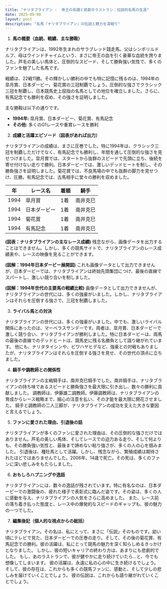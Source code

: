 ```yaml
---
title: "ナリタブライアン -  帝王の系譜と悲劇のラストラン：伝説的名馬の生涯"
date: 2025-09-08
layout: post
description: "名馬『ナリタブライアン』の伝説と魅力を深堀り"
---
```


1. **馬の概要（血統、戦績、主な勝鞍）**

ナリタブライアンは、1992年生まれのサラブレッド競走馬。父はシンボリルドルフ、母はウインドチャイムという、まさに帝王の血を引く豪華な血統を誇りました。芦毛の美しい馬体と、圧倒的なスピード、そして勝負強い気性で、多くのファンを魅了した名馬です。

戦績は、22戦11勝。その輝かしい勝利の中でも特に記憶に残るのは、1994年の皐月賞、日本ダービー、菊花賞の三冠制覇でしょう。圧倒的な強さでクラシック三冠を制覇し、日本競馬史上屈指の名馬としての地位を確立しました。さらに、有馬記念でも勝利を収め、その強さを証明しました。

主な勝鞍は以下の通りです。

* **1994年:** 皐月賞、日本ダービー、菊花賞、有馬記念
* **その他:**  多くのG1レースや重賞レースを勝利


2. **成績と活躍エピソード（図表があれば出力）**

ナリタブライアンの成績は、まさに圧巻でした。特に1994年は、クラシック三冠を制覇しただけでなく、有馬記念でも勝利し、年間を通して圧倒的な強さを見せつけました。皐月賞では、スタートから抜群のスピードで先頭に立ち、後続を寄せ付けない走りで勝利。日本ダービーでは、激しいデッドヒートを制し、その勝負強さを証明しました。菊花賞では、不良馬場の中でも抜群の脚力を見せつけ、圧勝。有馬記念では、古馬相手に堂々の勝利を収めました。


| 年 | レース名 | 着順 | 騎手 |
|---|---|---|---|
| 1994 | 皐月賞 | 1着 | 南井克巳 |
| 1994 | 日本ダービー | 1着 | 南井克巳 |
| 1994 | 菊花賞 | 1着 | 南井克巳 |
| 1994 | 有馬記念 | 1着 | 南井克巳 |


**(図表：ナリタブライアンの主なレース成績)**  残念ながら、画像データを出力することはできません。しかし、多くの競馬サイトで、ナリタブライアンのレース成績表や、レースの映像を見ることができます。


**(図解：1994年日本ダービー展開図)**  これも画像データとして出力できませんが、日本ダービーでは、ナリタブライアンは終始先頭集団につけ、最後の直線でスパートし、激しい競り合いを制しました。


**(図解：1994年世代の主要馬の戦績比較)**  画像データとして出力できませんが、ナリタブライアンの世代には、多くの強豪がいました。しかし、ナリタブライアンはそれらを圧倒する強さで、三冠を制覇しました。


3. **ライバル馬との対決**

ナリタブライアンの世代には、多くの強豪がいました。中でも、激しいライバル関係にあったのは、マーベラスサンデーです。両者は、皐月賞、日本ダービーで激しく競り合い、ナリタブライアンが勝利しました。特に日本ダービーは、両馬の最後の直線でのデッドヒートは、競馬史に残る名勝負として語り継がれています。  他にも、ナリタタイシンや、ビワハヤヒデなど、強豪との対戦もありましたが、ナリタブライアンはそれらを圧倒する強さを見せ、その世代の頂点に立ちました。


4. **騎手や調教師との関係性**

ナリタブライアンの主戦騎手は、南井克巳騎手でした。南井騎手は、ナリタブライアンの持ち味であるスピードと勝負強さを最大限に引き出し、数々の勝利に貢献しました。  調教師は、伊藤雄二調教師。伊藤調教師は、ナリタブライアンの育成からレース戦略まで、細心の注意を払い、その才能を最大限に開花させました。  騎手と調教師の二人三脚が、ナリタブライアンの成功を支えた大きな要因と言えるでしょう。


5. **ファンに愛された理由、引退後の話**

ナリタブライアンが多くのファンに愛された理由は、その圧倒的な強さだけではありません。芦毛の美しい馬体、そしてレースでの迫力ある走り、そして何よりも、その勝負強い気性と、最後まで諦めない粘り強さが、多くの人の心を掴みました。  引退後は、種牡馬として活躍。しかし、残念ながら、繁殖成績は期待されたほどではありませんでした。2006年、14歳で死亡。その死は、多くのファンに深い悲しみをもたらしました。


6. **おもしろハプニングや逸話**

ナリタブライアンには、数々の逸話が残されています。特に有名なのは、日本ダービーでの激闘後の、疲れた様子で表彰式に臨んだ姿です。その姿は、多くの人に感動を与え、ナリタブライアンの人気をさらに高めました。  また、レース前の落ち着き払った態度と、レース中の爆発的なスピードのギャップも、彼の魅力の一つでした。


7. **編集後記（個人的な視点からの総括）**

ナリタブライアン。その名は、私にとって、まさに「伝説」そのものです。幼い頃にテレビで見た、日本ダービーでの圧巻の走り。そして、その後の菊花賞、有馬記念での勝利。彼の活躍は、私にとって競馬の魅力を深く知らしめるきっかけとなりました。  しかし、彼の短いキャリアの終わり方は、あまりにも悲劇的でした。  もし、あのラストランで、彼が健やかに走り続けていたら…と、今でも想像してしまいます。  彼の活躍は、永遠に私の心の中に生き続けるでしょう。  そして、彼の存在は、これからも多くの競馬ファンに、感動と、そして少しの悲しみを届けていくことでしょう。  彼の伝説は、これからも語り継がれていくことでしょう。
